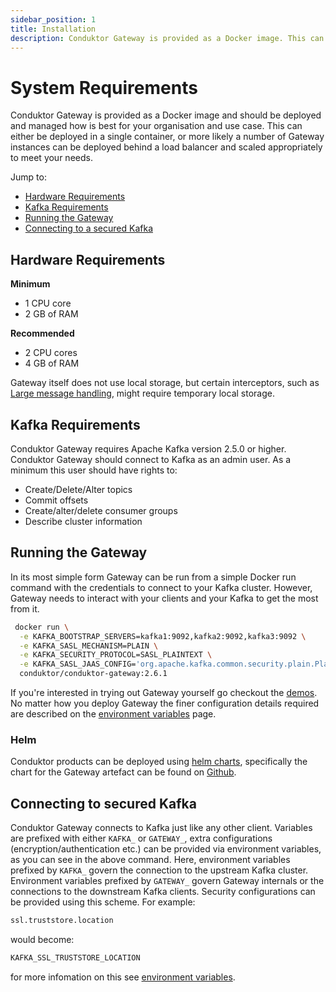 ```yaml
---
sidebar_position: 1
title: Installation
description: Conduktor Gateway is provided as a Docker image. This can be deployed however you wish within your environment.
---
```


# System Requirements

Conduktor Gateway is provided as a Docker image and should be deployed and managed how is best for your organisation and use case. This can either be deployed in a single container, or more likely a number of Gateway instances can be deployed behind a load balancer and scaled appropriately to meet your needs.

Jump to:

- [Hardware Requirements](#hardware-requirements)
- [Kafka Requirements](#kafka-requirements)
- [Running the Gateway](#running-the-gateway)
- [Connecting to a secured Kafka](#connecting-to-secured-kafka)

## Hardware Requirements

**Minimum**

- 1 CPU core
- 2 GB of RAM

**Recommended**

- 2 CPU cores
- 4 GB of RAM

Gateway itself does not use local storage, but certain interceptors, such as [Large message handling](/gateway/interceptors/optimize/large-message-and-batch-handling), might require temporary local storage.

## Kafka Requirements

Conduktor Gateway requires Apache Kafka version 2.5.0 or higher. Conduktor Gateway should connect to Kafka as an admin user. As a minimum this user should have rights to:

- Create/Delete/Alter topics
- Commit offsets
- Create/alter/delete consumer groups
- Describe cluster information

## Running the Gateway
In its most simple form Gateway can be run from a simple Docker run command with the credentials to connect to your Kafka cluster. However, Gateway needs to interact with your clients and your Kafka to get the most from it.

```bash
 docker run \
  -e KAFKA_BOOTSTRAP_SERVERS=kafka1:9092,kafka2:9092,kafka3:9092 \
  -e KAFKA_SASL_MECHANISM=PLAIN \
  -e KAFKA_SECURITY_PROTOCOL=SASL_PLAINTEXT \
  -e KAFKA_SASL_JAAS_CONFIG='org.apache.kafka.common.security.plain.PlainLoginModule required username="admin" password="admin-secret";' \
  conduktor/conduktor-gateway:2.6.1
```

If you're interested in trying out Gateway yourself go checkout the [demos](https://github.com/conduktor/conduktor-gateway-demos).
No matter how you deploy Gateway the finer configuration details required are described on the [environment variables](/gateway/configuration/env-variables/) page.

### Helm
Conduktor products can be deployed using [helm charts](https://helm.conduktor.io), specifically the chart for the Gateway artefact can be found on [Github](https://github.com/conduktor/conduktor-public-charts/blob/main/charts/gateway/README.md).

## Connecting to secured Kafka

Conduktor Gateway connects to Kafka just like any other client. Variables are prefixed with either `KAFKA_` or `GATEWAY_`, extra configurations (encryption/authentication etc.) can be provided via environment variables, as you can see in the above command. 
Here, environment variables prefixed by `KAFKA_` govern the connection to the upstream Kafka cluster.
Environment variables prefixed by `GATEWAY_` govern Gateway internals or the connections to the downstream Kafka clients.
Security configurations can be provided using this scheme. For example:

```bash
ssl.truststore.location
```

would become:

```bash
KAFKA_SSL_TRUSTSTORE_LOCATION
```

for more infomation on this see [environment variables](/gateway/configuration/env-variables/).
